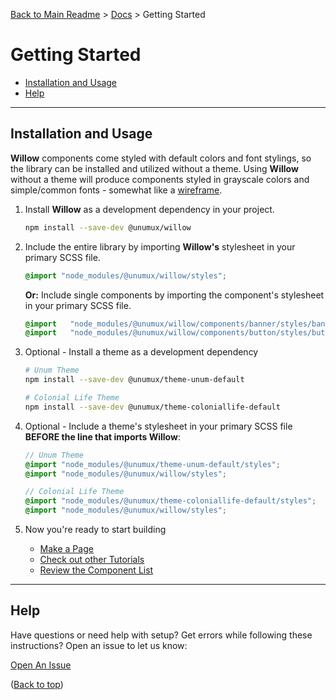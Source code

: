 [Back to Main Readme](../README.md) > [Docs](./readme.md) > Getting Started

# Getting Started

- [Installation and Usage](#installation-and-usage)
- [Help](#help)

---

## Installation and Usage

**Willow** components come styled with default colors and font stylings, so the library can be installed and utilized without a theme. Using **Willow** without a theme will produce components styled in grayscale colors and simple/common fonts - somewhat like a [wireframe](https://en.wikipedia.org/wiki/Website_wireframe).

1. Install **Willow** as a development dependency in your project.
    ```bash
    npm install --save-dev @unumux/willow
    ```

2. Include the entire library by importing **Willow's** stylesheet in your primary SCSS file.
    ```SCSS
    @import "node_modules/@unumux/willow/styles";
    ```
    **Or:** Include single components by importing the component's stylesheet in your primary SCSS file.
      ```SCSS
      @import   "node_modules/@unumux/willow/components/banner/styles/banner";
      @import   "node_modules/@unumux/willow/components/button/styles/button";
      ```

3. Optional - Install a theme as a development dependency
    ```bash
    # Unum Theme
    npm install --save-dev @unumux/theme-unum-default

    # Colonial Life Theme
    npm install --save-dev @unumux/theme-coloniallife-default
    ```

4. Optional - Include a theme's stylesheet in your primary SCSS file **BEFORE the line that imports Willow**:
    ```SCSS
    // Unum Theme
    @import "node_modules/@unumux/theme-unum-default/styles";
    @import "node_modules/@unumux/willow/styles";
    ```
    ```SCSS
    // Colonial Life Theme
    @import "node_modules/@unumux/theme-coloniallife-default/styles";
    @import "node_modules/@unumux/willow/styles";
    ```

5. Now you're ready to start building
    - [Make a Page](./tutorials/make-a-page.md)
    - [Check out other Tutorials](./tutorials/readme.md)
    - [Review the Component List](./components.md)

---

## Help

Have questions or need help with setup? Get errors while following these instructions? Open an issue to let us know:

[Open An Issue](https://github.com/unumux/willow/issues/new)

([Back to top](#getting-started))
